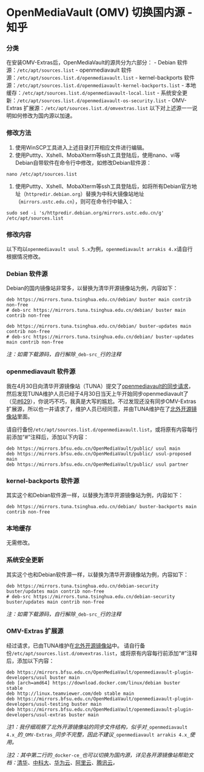 # OpenMediaVault (OMV) 切换国内源 - 知乎
### 分类

在安装OMV-Extras后，OpenMediaVault的源共分为六部分： - Debian 软件源：`/etc/apt/sources.list` - openmediavault 软件源：`/etc/apt/sources.list.d/openmediavault.list` - kernel-backports 软件源：`/etc/apt/sources.list.d/openmediavault-kernel-backports.list` - 本地缓存：`/etc/apt/sources.list.d/openmediavault-local.list` - 系统安全更新：`/etc/apt/sources.list.d/openmediavault-os-security.list` - OMV-Extras 扩展源：`/etc/apt/sources.list.d/omvextras.list` 以下对上述源一一说明如何修改为国内源以加速。

### 修改方法

1.  使用WinSCP工具进入上述目录打开相应文件进行编辑。
2.  使用Puttty、Xshell、MobaXterm等ssh工具登陆后，使用nano、vi等Debian自带软件在命令行中修改，如修改Debian软件源：

```text
nano /etc/apt/sources.list
```

1.  使用Puttty、Xshell、MobaXterm等ssh工具登陆后，如将所有Debian官方地址（`httpredir.debian.org`）替换为中科大镜像站地址（`mirrors.ustc.edu.cn`），则可在命令行中输入：

```text
sudo sed -i 's/httpredir.debian.org/mirrors.ustc.edu.cn/g' /etc/apt/sources.list
```

### 修改内容

以下均以`openmediavault usul 5.x`为例，`openmediavault arrakis 4.x`请自行根据情况修改。

### Debian 软件源

Debian的国内镜像站非常多，以替换为清华开源镜像站为例，内容如下：

```text
deb https://mirrors.tuna.tsinghua.edu.cn/debian/ buster main contrib non-free
# deb-src https://mirrors.tuna.tsinghua.edu.cn/debian/ buster main contrib non-free

deb https://mirrors.tuna.tsinghua.edu.cn/debian/ buster-updates main contrib non-free
# deb-src https://mirrors.tuna.tsinghua.edu.cn/debian/ buster-updates main contrib non-free
```

_注：如需下载源码，自行解除_`_deb-src_`_行的注释_

### openmediavault 软件源

我在4月30日向清华开源镜像站（TUNA）提交了[openmediavault的同步请求](https://link.zhihu.com/?target=https%3A//github.com/tuna/issues/issues/810)，然后发现TUNA维护人员已经于4月30日当天上午开始同步openmediavault了（见[#629](https://link.zhihu.com/?target=https%3A//github.com/tuna/issues/issues/629)），你说巧不巧，我真是大写的尴尬。不过发现还没有同步OMV-Extras扩展源，所以也一并请求了，维护人员已经同意，并由TUNA维护在了[北外开源镜像站](https://link.zhihu.com/?target=https%3A//mirrors.bfsu.edu.cn/OpenMediaVault/)里面。

请自行备份`/etc/apt/sources.list.d/openmediavault.list`，或将原有内容每行前添加“#”注释后，添加以下内容：

```text
deb https://mirrors.bfsu.edu.cn/OpenMediaVault/public/ usul main
deb https://mirrors.bfsu.edu.cn/OpenMediaVault/public/ usul-proposed main
deb https://mirrors.bfsu.edu.cn/OpenMediaVault/public/ usul partner
```

### kernel-backports 软件源

其实这个和Debian软件源一样，以替换为清华开源镜像站为例，内容如下：

```text
deb https://mirrors.tuna.tsinghua.edu.cn/debian/ buster-backports main contrib non-free
```

### 本地缓存

无需修改。

### 系统安全更新

其实这个也和Debian软件源一样，以替换为清华开源镜像站为例，内容如下：

```text
deb https://mirrors.tuna.tsinghua.edu.cn/debian-security buster/updates main contrib non-free
# deb-src https://mirrors.tuna.tsinghua.edu.cn/debian-security buster/updates main contrib non-free
```

_注：如需下载源码，自行解除_`_deb-src_`_行的注释_

### OMV-Extras 扩展源

经过请求，已由TUNA维护在[北外开源镜像站](https://link.zhihu.com/?target=https%3A//mirrors.bfsu.edu.cn/OpenMediaVault/)中。 请自行备份`/etc/apt/sources.list.d/omvextras.list`，或将原有内容每行前添加“#”注释后，添加以下内容：

```text
deb https://mirrors.bfsu.edu.cn/OpenMediaVault/openmediavault-plugin-developers/usul buster main
deb [arch=amd64] https://download.docker.com/linux/debian buster stable
deb http://linux.teamviewer.com/deb stable main
deb https://mirrors.bfsu.edu.cn/OpenMediaVault/openmediavault-plugin-developers/usul-testing buster main
deb https://mirrors.bfsu.edu.cn/OpenMediaVault/openmediavault-plugin-developers/usul-extras buster main
```

_注1：我仔细观察了北外开源镜像站的同步文件结构，似乎对_`_openmediavault 4.x_`_的_`_OMV-Extras_`_同步不完整，因此不建议_`_openmediavault arrakis 4.x_`_使用。_

_注2：其中第二行的_`_docker-ce_`_也可以切换为国内源，详见各开源镜像站帮助文档：_[清华](https://link.zhihu.com/?target=https%3A//mirrors.tuna.tsinghua.edu.cn/help/docker-ce/)_、_[中科大](https://link.zhihu.com/?target=http%3A//mirrors.ustc.edu.cn/help/docker-ce.html)_、_[华为云](https://link.zhihu.com/?target=https%3A//mirrors.huaweicloud.com/)_、_[阿里云](https://link.zhihu.com/?target=https%3A//developer.aliyun.com/mirror/docker-ce)_、_[腾讯云](https://link.zhihu.com/?target=https%3A//mirrors.cloud.tencent.com/help/docker-ce.html)_。_